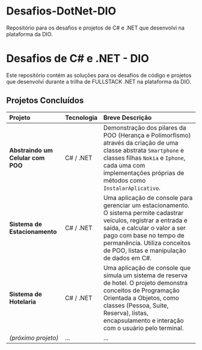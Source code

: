# Desafios-DotNet-DIO
Repositório para os desafios e projetos de C# e .NET que desenvolvi na plataforma da DIO.
# Desafios de C# e .NET - DIO

Este repositório contém as soluções para os desafios de código e projetos que desenvolvi durante a trilha de FULLSTACK .NET na plataforma da DIO.

## Projetos Concluídos

| Projeto | Tecnologia | Breve Descrição |
| :--- | :--- | :--- |
| **Abstraindo um Celular com POO** | C# / .NET | Demonstração dos pilares da POO (Herança e Polimorfismo) através da criação de uma classe abstrata `Smartphone` e classes filhas `Nokia` e `Iphone`, cada uma com implementações próprias de métodos como `InstalarAplicativo`. |
| **Sistema de Estacionamento** | C# / .NET | Uma aplicação de console para gerenciar um estacionamento. O sistema permite cadastrar veículos, registrar a entrada e saída, e calcular o valor a ser pago com base no tempo de permanência. Utiliza conceitos de POO, listas e manipulação de dados em C#. |
| **Sistema de Hotelaria** | C# / .NET | Uma aplicação de console que simula um sistema de reserva de hotel. O projeto demonstra conceitos de Programação Orientada a Objetos, como classes (Pessoa, Suite, Reserva), listas, encapsulamento e interação com o usuário pelo terminal. |
| *(próximo projeto)* | ... | ... |